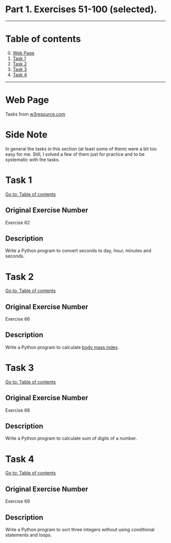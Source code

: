 # Part 1. Exercises 51-100 (selected).

---

# Table of contents

0. [Web Page](#web-page)
1. [Task 1](#task-1)
2. [Task 2](#task-2)
3. [Task 3](#task-3)
4. [Task 4](#task-4)

---

# Web Page

Tasks from [w3resource.com](https://www.w3resource.com/python-exercises/python-basic-exercises.php)

# Side Note

In general the tasks in this section (at least some of them) were a bit too easy for me. Still, I solved a few of them just for practice and to be systematic with the tasks.

# Task 1

[Go to: Table of contents](#table-of-contents)

## Original Exercise Number

Exercise 62

## Description

Write a Python program to convert seconds to day, hour, minutes and seconds.

# Task 2

[Go to: Table of contents](#table-of-contents)

## Original Exercise Number

Exercise 66

## Description

Write a Python program to calculate [body mass index](https://en.wikipedia.org/wiki/Body_mass_index).

# Task 3

[Go to: Table of contents](#table-of-contents)

## Original Exercise Number

Exercise 68

## Description

Write a Python program to calculate sum of digits of a number.

# Task 4

[Go to: Table of contents](#table-of-contents)

## Original Exercise Number

Exercise 69

## Description

Write a Python program to sort three integers without using conditional statements and loops.
